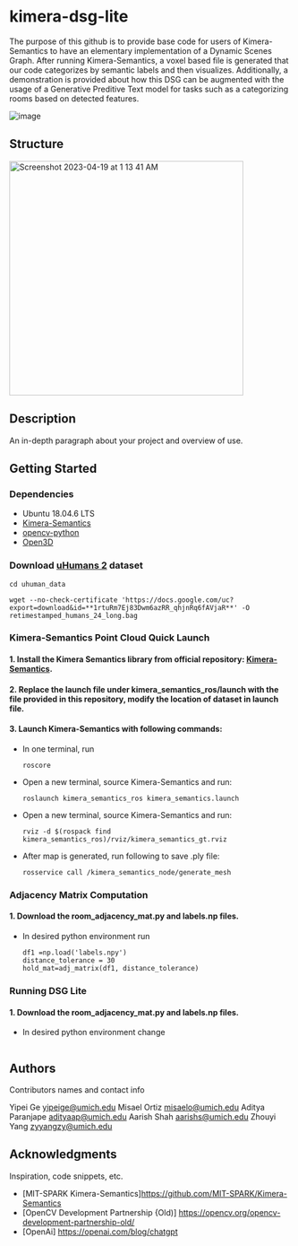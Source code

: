 # kimera-dsg-lite

The purpose of this github is to provide base code for users of Kimera-Semantics to have an elementary implementation of a Dynamic Scenes Graph. After running Kimera-Semantics, a voxel based file is generated that our code categorizes by semantic labels and then visualizes. Additionally, a demonstration is provided about how this DSG can be augmented with the usage of a Generative Preditive Text model for tasks such as a categorizing rooms based on detected features. 


![image](https://user-images.githubusercontent.com/109474044/232984442-1ce64e10-89a8-4acf-b571-0fd71ded1626.png)


## Structure

<img width="418" alt="Screenshot 2023-04-19 at 1 13 41 AM" src="https://user-images.githubusercontent.com/109474044/232973069-c3e183e4-eb5f-429e-a563-effe56b9b28a.png">


## Description

An in-depth paragraph about your project and overview of use.

## Getting Started


### Dependencies

* Ubuntu 18.04.6 LTS
* [Kimera-Semantics](https://github.com/MIT-SPARK/Kimera-Semantics)
* [opencv-python](https://pypi.org/project/opencv-python/)
* [Open3D](http://www.open3d.org/)


### Download [uHumans 2](https://web.mit.edu/sparklab/datasets/uHumans2/) dataset
```
cd uhuman_data
```
```
wget --no-check-certificate 'https://docs.google.com/uc?export=download&id=**1rtuRm7Ej83Dwm6azRR_qhjnRq6fAVjaR**' -O retimestamped_humans_24_long.bag
```
### Kimera-Semantics Point Cloud Quick Launch

#### 1. Install the Kimera Semantics library from official repository: [Kimera-Semantics](https://github.com/MIT-SPARK/Kimera-Semantics).

#### 2. Replace the launch file under kimera_semantics_ros/launch with the file provided in this repository, modify the location of dataset in launch file.

#### 3. Launch Kimera-Semantics with following commands:

- In one terminal, run 

  ```
  roscore
  ```

- Open a new terminal, source Kimera-Semantics and run:

  ```
  roslaunch kimera_semantics_ros kimera_semantics.launch
  ```

- Open a new terminal, source Kimera-Semantics and run:

  ```
  rviz -d $(rospack find kimera_semantics_ros)/rviz/kimera_semantics_gt.rviz
  ```

- After map is generated, run following to save .ply file:

  ```
  rosservice call /kimera_semantics_node/generate_mesh
  ```

### Adjacency Matrix Computation

#### 1. Download the room_adjacency_mat.py and labels.np files.

- In desired python environment run

  ```
  df1 =np.load('labels.npy')
  distance_tolerance = 30
  hold_mat=adj_matrix(df1, distance_tolerance)
  ```

### Running DSG Lite

#### 1. Download the room_adjacency_mat.py and labels.np files.

- In desired python environment change

  ```

  ```
  

## Authors

Contributors names and contact info

Yipei Ge yipeige@umich.edu
Misael Ortiz misaelo@umich.edu
Aditya Paranjape adityaap@umich.edu
Aarish Shah aarishs@umich.edu
Zhouyi Yang zyyangzy@umich.edu


## Acknowledgments

Inspiration, code snippets, etc.
* [MIT-SPARK Kimera-Semantics]https://github.com/MIT-SPARK/Kimera-Semantics
* [OpenCV Development Partnership {Old)] https://opencv.org/opencv-development-partnership-old/
* [OpenAi] https://openai.com/blog/chatgpt
